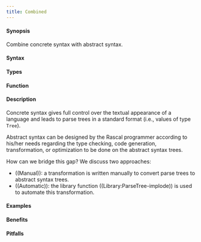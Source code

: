 ```yaml
---
title: Combined
---
```


#### Synopsis

Combine concrete syntax with abstract syntax.

#### Syntax

#### Types

#### Function

#### Description

Concrete syntax gives full control over the textual appearance of a language and leads to parse trees
in a standard format (i.e., values of type `Tree`).

Abstract syntax can be designed by the Rascal programmer according to his/her needs regarding
the type checking, code generation, transformation, or optimization to be done on the abstract syntax trees.

How can we bridge this gap? We discuss two approaches:

*  ((Manual)): a transformation is written manually to convert parse trees to abstract syntax trees.
*  ((Automatic)): the library function ((Library:ParseTree-implode)) is used to automate this transformation.


#### Examples

#### Benefits

#### Pitfalls

